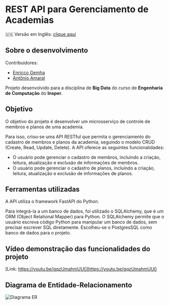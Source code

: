 # REST API para Gerenciamento de Academias

🇺🇸 Versão em Inglês: [clique aqui](./README.md)

## Sobre o desenvolvimento

Contribuidores:

- [Enricco Gemha](https://github.com/G3mha)
- [Antônio Amaral](https://github.com/AntonioAEMartins)

Projeto desenvolvido para a disciplina de **Big Data** do curso de **Engenharia de Computação** do **Insper**.

## Objetivo

O objetivo do projeto é desenvolver um microsserviço de controle de membros e planos de uma academia.

Para isso, criou-se uma API RESTful que permita o gerenciamento do cadastro de membros e planos da academia, seguindo o modelo CRUD (Create, Read, Update, Delete). A API oferece as seguintes funcionalidades:

- O usuário pode gerenciar o cadastro de membros, incluindo a criação, leitura, atualização e exclusão de informações de membros.
- O usuário pode gerenciar o cadastro de planos, incluindo a criação, leitura, atualização e exclusão de informações de planos.

## Ferramentas utilizadas

A API utiliza o framework FastAPI do Python.

Para integrá-la a um banco de dados, foi utilizado o SQLAlchemy, que é um ORM (Object Relational Mapper) para Python. O SQLAlchemy permite que o usuário escreva código Python para manipular um banco de dados, sem precisar escrever SQL diretamente. Escolheu-se o PostgresSQL como banco de dados para o projeto.

## Vídeo demonstração das funcionalidades do projeto

[Link: https://youtu.be/gqzUmahmUUI](https://youtu.be/gqzUmahmUUI)

## Diagrama de Entidade-Relacionamento

![Diagrama ER](diagrama_ER.png)
